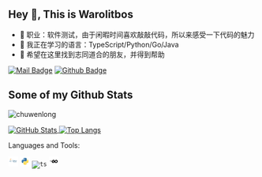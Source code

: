 ## Hey 👋, This is Warolitbos

- 🔭 职业：软件测试，由于闲暇时间喜欢敲敲代码，所以来感受一下代码的魅力
- 🌱 我正在学习的语言：TypeScript/Python/Go/Java
- 👯 希望在这里找到志同道合的朋友，并得到帮助

[![Mail Badge](https://img.shields.io/badge/-Warolitbos@mail.sustech.edu.cn-c14438?style=flat&logo=Gmail&logoColor=white&link=mailto:Warolitbos@mail.sustech.edu.cn)](mailto:Warolitbos@mail.sustech.edu.cn) [![Github Badge](https://img.shields.io/badge/-chuwenlong-grey?style=flat&logo=github&logoColor=white&link=https://github.com/chuwenlong/)](https://www.github.com/chuwenlong/)
## Some of my Github Stats
<p align=left> <img src=https://komarev.com/ghpvc/?username=chuwenlong alt=chuwenlong /> </p>

<a href="https://github.com/chuwenlong">
  <img align="center" alt="GitHub Stats" src="https://github-readme-stats.vercel.app/api?username=chuwenlong&show_icons=true&include_all_commits=true" />
</a>
<a href="https://github.com/chuwenlong">
  <img align="center" alt="Top Langs" src="https://github-readme-stats.vercel.app/api/top-langs/?username=chuwenlong&layout=compact" />
</a>

Languages and Tools:

<code><img height="20" src="https://raw.githubusercontent.com/github/explore/80688e429a7d4ef2fca1e82350fe8e3517d3494d/topics/java/java.png" alt="java"></code>
<code><img height="20" src="https://raw.githubusercontent.com/github/explore/80688e429a7d4ef2fca1e82350fe8e3517d3494d/topics/python/python.png" alt="python"></code>
<code><img height="20" src="https://unimys.com/wp-content/uploads/2020/08/img_5f35a8ee56e1f-300x300.png" alt="ts"></code>
<code><img height="20" src="https://raw.githubusercontent.com/github/explore/80688e429a7d4ef2fca1e82350fe8e3517d3494d/topics/go/go.png" alt="go"></code>

<!-- 
**chuwenlong/chuwenlong** is a ✨ _special_ ✨ repository because its `README.md` (this file) appears on your GitHub profile.

Here are some ideas to get you started:

- 🔭 职业：软件测试，由于闲暇时间喜欢敲敲代码，所以来感受一下代码的魅力
- 🌱 我正在学习的语言：TypeScript/Python/Go/Java
- 👯 希望在这里找到志同道合的朋友，并得到帮助
- 🤔 I’m looking for help with ...
- 💬 Ask me about ...
- 📫 How to reach me: ...
- 😄 Pronouns: ...
- ⚡ Fun fact: ...
-->
